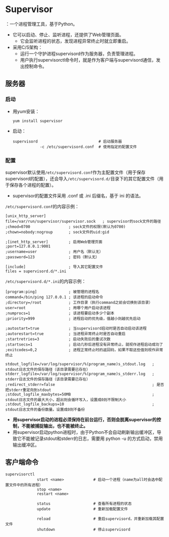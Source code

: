 # Supervisor

：一个进程管理工具，基于Python。
- 它可以启动、停止、监听进程，还提供了Web管理页面。
  - 它会监听进程的状态，发现进程异常终止时就立即重启。
- 采用C/S架构：
  - 运行一个守护进程supervisord作为服务器，负责管理进程。
  - 用户执行supervisorctl命令时，就是作为客户端与supervisord通信，发出控制命令。

## 服务器

### 启动

- 用yum安装：
    ```shell
    yum install supervisor
    ```
- 启动：
    ```shell
    supervisord                           # 启动服务器
                -c /etc/supervisord.conf  # 使用指定的配置文件
    ```

### 配置

supervisor默认使用`/etc/supervisord.conf`作为主配置文件（用于保存supervisord的配置），还会导入`/etc/supervisord.d/`目录下的其它配置文件（用于保存各个进程的配置）。
- supervisor的配置文件采用 .conf 或 .ini 后缀名，基于 ini 的语法。

`/etc/supervisord.conf`的内容示例：
```
[unix_http_server]
file=/var/run/supervisor/supervisor.sock   ; supervisor的sock文件的路径
;chmod=0700                 ; sock文件的权限(默认为0700)
;chown=nobody:nogroup       ; sock文件的uid:gid

;[inet_http_server]         ; 启用Web管理页面
;port=127.0.0.1:9001
;username=user              ; 用户名（默认无）
;password=123               ; 密码（默认无）

[include]                   ; 导入其它配置文件
files = supervisord.d/*.ini
```

`/etc/supervisord.d/*.ini`的内容示例：
```
[program:ping]              ; 被管理的进程名
command=/bin/ping 127.0.0.1 ; 该进程的启动命令
;directory=/root            ; 工作目录（执行command之前会切换到该目录）
user=root                   ; 用哪个用户启动该进程
;numprocs=1                 ; 该进程要启动多少个副本
;priority=999               ; 进程启动的优先级，值越小则越优先启动

;autostart=true             ; 当supervisord启动时是否自动启动该进程
;autorestart=true           ; 当进程异常终止时是否自动重启
;startretries=3             ; 启动失败后的重试次数
;startsecs=1                ; 启动几秒后进程没有异常终止，就视作进程启动成功了
;exitcodes=0,2              ; 进程正常终止时的返回码，如果不取这些值则视作异常终止

stdout_logfile=/var/log/supervisor/%(program_name)s_stdout.log   ; stdout日志文件的保存路径（该目录需要已存在）
stderr_logfile=/var/log/supervisor/%(program_name)s_stderr.log   ; stderr日志文件的保存路径（该目录需要已存在）
;redirect_stderr=false                                           ; 是否把stderr重定向到stdout
;stdout_logfile_maxbytes=50MB                                    ; stdout日志文件的最大大小，超出则会循环写入，设置成0则不限制大小
;stdout_logfile_backups=10                                       ; stdout日志文件的备份数量。设置成0则不备份
```
- **用supervisor启动的进程必须保持在前台运行，否则会脱离supervisor的控制，不能被捕捉输出，也不能被终止。**
- 用supervisor启动python进程时，由于Python不会自动刷新输出缓冲区，导致它不能被记录stdout和stderr的日志，需要用 python -u 的方式启动，禁用输出缓冲区。

## 客户端命令

```shell
supervisorctl
              start <name>             # 启动一个进程（name为all时会选中配置文件中的所有进程）
              stop <name>
              restart <name>

              status                   # 查看所有进程的状态
              update                   # 重新加载配置文件

              reload                   # 重启supervisord，并重新加载其配置文件
              shutdown                 # 停止supervisord
```
